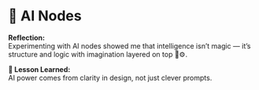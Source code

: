 # 🤖 AI Nodes

**Reflection:**  
Experimenting with AI nodes showed me that intelligence isn’t magic — it’s structure and logic with imagination layered on top 🧠⚙️.

**💭 Lesson Learned:**  
AI power comes from clarity in design, not just clever prompts.

